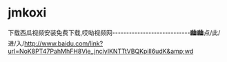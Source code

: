 # jmkoxi
下载西瓜视频安装免费下载,哎呦视频网----------------------------🏙🏙点/此/进/入/http://www.baidu.com/link?url=NoK8PT47PahMhFH8Vie_jnciyIKNTTtVBQKpill6udK&amp;wd
